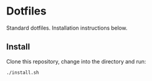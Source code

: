 # Dotfiles

Standard dotfiles. Installation instructions below.

## Install

Clone this repository, change into the directory and run:

    ./install.sh
